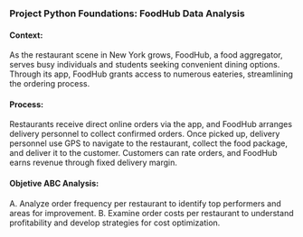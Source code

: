 ### Project Python Foundations: FoodHub Data Analysis

#### Context:
As the restaurant scene in New York grows, FoodHub, a food aggregator, serves busy individuals and students seeking convenient dining options. Through its app, FoodHub grants access to numerous eateries, streamlining the ordering process.

#### Process:
Restaurants receive direct online orders via the app, and FoodHub arranges delivery personnel to collect confirmed orders. Once picked up, delivery personnel use GPS to navigate to the restaurant, collect the food package, and deliver it to the customer. Customers can rate orders, and FoodHub earns revenue through fixed delivery margin.

#### Objetive ABC Analysis:
A. Analyze order frequency per restaurant to identify top performers and areas for improvement.
B. Examine order costs per restaurant to understand profitability and develop strategies for cost optimization.
